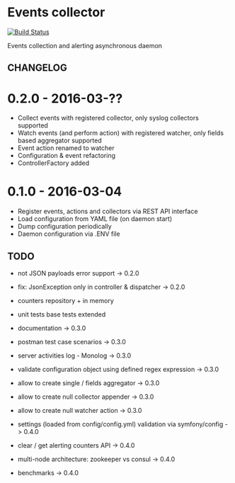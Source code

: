 # Events collector

[![Build Status](https://travis-ci.org/tswiackiewicz/events-collector.png?branch=feature/collector_configuration)](https://travis-ci.org/tswiackiewicz/events-collector)

Events collection and alerting asynchronous daemon

## CHANGELOG

# 0.2.0 - 2016-03-??

* Collect events with registered collector, only syslog collectors supported
* Watch events (and perform action) with registered watcher, only fields based aggregator supported
* Event action renamed to watcher
* Configuration & event refactoring
* ControllerFactory added

# 0.1.0 - 2016-03-04

* Register events, actions and collectors via REST API interface
* Load configuration from YAML file (on daemon start)
* Dump configuration periodically
* Daemon configuration via .ENV file

## TODO

* not JSON payloads error support -> 0.2.0
* fix: JsonException only in controller & dispatcher -> 0.2.0
* counters repository + in memory
* unit tests base tests extended

* documentation -> 0.3.0
* postman test case scenarios -> 0.3.0
* server activities log - Monolog -> 0.3.0
* validate configuration object using defined regex expression -> 0.3.0
* allow to create single / fields aggregator -> 0.3.0
* allow to create null collector appender -> 0.3.0
* allow to create null watcher action -> 0.3.0

* settings (loaded from config/config.yml) validation via symfony/config -> 0.4.0
* clear / get alerting counters API -> 0.4.0
* multi-node architecture: zookeeper vs consul -> 0.4.0
* benchmarks -> 0.4.0
